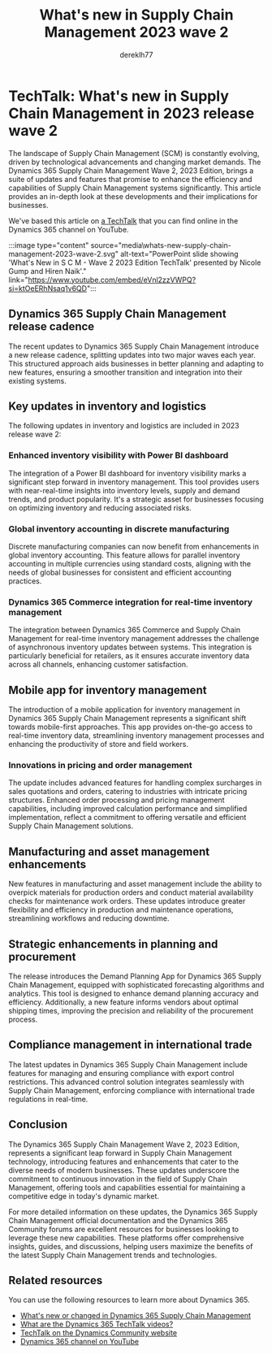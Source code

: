 ﻿---
title: What's new in Supply Chain Management 2023 wave 2
description: Learn about what updates and features are included in 2023 release wave 2 for Dynamics 365 Supply Chain Management, including outlining various enhancements.
author: dereklh77
ms.author: v-heuerderek
ms.topic: article
ms.date: 02/27/2024
ai-usage: ai-assisted
---

# TechTalk: What's new in Supply Chain Management in 2023 release wave 2

The landscape of Supply Chain Management (SCM) is constantly evolving, driven by technological advancements and changing market demands. The Dynamics 365 Supply Chain Management Wave 2, 2023 Edition, brings a suite of updates and features that promise to enhance the efficiency and capabilities of Supply Chain Management systems significantly. This article provides an in-depth look at these developments and their implications for businesses.

We've based this article on [a TechTalk](https://www.youtube.com/embed/eVnl2zzVWPQ?si=ktOeERhNsaq1v6QD) that you can find online in the Dynamics 365 channel on YouTube.

:::image type="content" source="media\whats-new-supply-chain-management-2023-wave-2.svg" alt-text="PowerPoint slide showing 'What's New in S C M - Wave 2 2023 Edition TechTalk' presented by Nicole Gump and Hiren Naik'." link="https://www.youtube.com/embed/eVnl2zzVWPQ?si=ktOeERhNsaq1v6QD":::

## Dynamics 365 Supply Chain Management release cadence

The recent updates to Dynamics 365 Supply Chain Management introduce a new release cadence, splitting updates into two major waves each year. This structured approach aids businesses in better planning and adapting to new features, ensuring a smoother transition and integration into their existing systems.

## Key updates in inventory and logistics

The following updates in inventory and logistics are included in 2023 release wave 2:

### Enhanced inventory visibility with Power BI dashboard

The integration of a Power BI dashboard for inventory visibility marks a significant step forward in inventory management. This tool provides users with near-real-time insights into inventory levels, supply and demand trends, and product popularity. It's a strategic asset for businesses focusing on optimizing inventory and reducing associated risks.

### Global inventory accounting in discrete manufacturing

Discrete manufacturing companies can now benefit from enhancements in global inventory accounting. This feature allows for parallel inventory accounting in multiple currencies using standard costs, aligning with the needs of global businesses for consistent and efficient accounting practices.

### Dynamics 365 Commerce integration for real-time inventory management

The integration between Dynamics 365 Commerce and Supply Chain Management for real-time inventory management addresses the challenge of asynchronous inventory updates between systems. This integration is particularly beneficial for retailers, as it ensures accurate inventory data across all channels, enhancing customer satisfaction.

## Mobile app for inventory management

The introduction of a mobile application for inventory management in Dynamics 365 Supply Chain Management represents a significant shift towards mobile-first approaches. This app provides on-the-go access to real-time inventory data, streamlining inventory management processes and enhancing the productivity of store and field workers.

### Innovations in pricing and order management

The update includes advanced features for handling complex surcharges in sales quotations and orders, catering to industries with intricate pricing structures. Enhanced order processing and pricing management capabilities, including improved calculation performance and simplified implementation, reflect a commitment to offering versatile and efficient Supply Chain Management solutions.

## Manufacturing and asset management enhancements

New features in manufacturing and asset management include the ability to overpick materials for production orders and conduct material availability checks for maintenance work orders. These updates introduce greater flexibility and efficiency in production and maintenance operations, streamlining workflows and reducing downtime.

## Strategic enhancements in planning and procurement

The release introduces the Demand Planning App for Dynamics 365 Supply Chain Management, equipped with sophisticated forecasting algorithms and analytics. This tool is designed to enhance demand planning accuracy and efficiency. Additionally, a new feature informs vendors about optimal shipping times, improving the precision and reliability of the procurement process.

## Compliance management in international trade

The latest updates in Dynamics 365 Supply Chain Management include features for managing and ensuring compliance with export control restrictions. This advanced control solution integrates seamlessly with Supply Chain Management, enforcing compliance with international trade regulations in real-time.

## Conclusion

The Dynamics 365 Supply Chain Management Wave 2, 2023 Edition, represents a significant leap forward in Supply Chain Management technology, introducing features and enhancements that cater to the diverse needs of modern businesses. These updates underscore the commitment to continuous innovation in the field of Supply Chain Management, offering tools and capabilities essential for maintaining a competitive edge in today's dynamic market.

For more detailed information on these updates, the Dynamics 365 Supply Chain Management official documentation and the Dynamics 365 Community forums are excellent resources for businesses looking to leverage these new capabilities. These platforms offer comprehensive insights, guides, and discussions, helping users maximize the benefits of the latest Supply Chain Management trends and technologies.

## Related resources

You can use the following resources to learn more about Dynamics 365.

- [What's new or changed in Dynamics 365 Supply Chain Management](/dynamics365/supply-chain/get-started/whats-new-home-page)
- [What are the Dynamics 365 TechTalk videos?](../roles/techtalk-videos.md)  
- [TechTalk on the Dynamics Community website](https://community.dynamics.com/videos/) 
- [Dynamics 365 channel on YouTube](https://www.youtube.com/channel/UC5QxCcXhFFixs1nfmOpJlvQ)